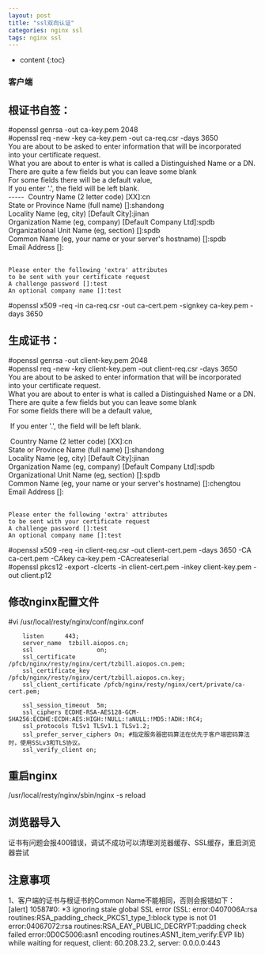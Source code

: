 ```yaml
---
layout: post
title: "ssl双向认证"
categories: nginx ssl
tags: nginx ssl
---
```

* content
{:toc}




### 客户端
## 根证书自签：
#openssl genrsa -out ca-key.pem 2048  
#openssl req -new -key ca-key.pem -out ca-req.csr -days 3650  
    You are about to be asked to enter information that will be incorporated  
    into your certificate request.  
    What you are about to enter is what is called a Distinguished Name or a DN.  
    There are quite a few fields but you can leave some blank  
    For some fields there will be a default value,  
    If you enter '.', the field will be left blank.  
    -----
​    Country Name (2 letter code) [XX]:cn  
​    State or Province Name (full name) []:shandong     
​    Locality Name (eg, city) [Default City]:jinan  
​    Organization Name (eg, company) [Default Company Ltd]:spdb  
​    Organizational Unit Name (eg, section) []:spdb  
​    Common Name (eg, your name or your server's hostname) []:spdb  
​    Email Address []:  
​    

    Please enter the following 'extra' attributes
    to be sent with your certificate request
    A challenge password []:test
    An optional company name []:test
 #openssl x509 -req -in ca-req.csr -out ca-cert.pem -signkey ca-key.pem -days 3650


## 生成证书：
#openssl genrsa -out client-key.pem 2048  
#openssl req -new -key client-key.pem -out client-req.csr -days 3650  
    You are about to be asked to enter information that will be incorporated  
    into your certificate request.  
    What you are about to enter is what is called a Distinguished Name or a DN.  
    There are quite a few fields but you can leave some blank  
    For some fields there will be a default value,       

​    If you enter '.', the field will be left blank.      

​    Country Name (2 letter code) [XX]:cn  
​    State or Province Name (full name) []:shandong     
​    Locality Name (eg, city) [Default City]:jinan  
​    Organization Name (eg, company) [Default Company Ltd]:spdb  
​    Organizational Unit Name (eg, section) []:spdb  
​    Common Name (eg, your name or your server's hostname) []:chengtou  
​    Email Address []:  
​    

    Please enter the following 'extra' attributes
    to be sent with your certificate request
    A challenge password []:test
    An optional company name []:test

#openssl x509 -req -in client-req.csr -out client-cert.pem -days 3650 -CA ca-cert.pem  -CAkey ca-key.pem -CAcreateserial  
#openssl pkcs12 -export -clcerts -in client-cert.pem -inkey client-key.pem -out client.p12      

 

## 修改nginx配置文件
#vi /usr/local/resty/nginx/conf/nginx.conf

        listen      443; 
        server_name  tzbill.aiopos.cn;
        ssl                  on;
        ssl_certificate      /pfcb/nginx/resty/nginx/cert/tzbill.aiopos.cn.pem;
        ssl_certificate_key  /pfcb/nginx/resty/nginx/cert/tzbill.aiopos.cn.key;
        ssl_client_certificate /pfcb/nginx/resty/nginx/cert/private/ca-cert.pem;
    
        ssl_session_timeout  5m;
        ssl_ciphers ECDHE-RSA-AES128-GCM-SHA256:ECDHE:ECDH:AES:HIGH:!NULL:!aNULL:!MD5:!ADH:!RC4;
        ssl_protocols TLSv1 TLSv1.1 TLSv1.2;
        ssl_prefer_server_ciphers On; #指定服务器密码算法在优先于客户端密码算法时，使用SSLv3和TLS协议。
        ssl_verify_client on;


## 重启nginx  
/usr/local/resty/nginx/sbin/nginx -s reload  
## 浏览器导入
证书有问题会报400错误，调试不成功可以清理浏览器缓存、SSL缓存，重启浏览器尝试
## 注意事项
1、客户端的证书与根证书的Common Name不能相同，否则会报错如下：  
[alert] 10587#0: *3 ignoring stale global SSL error (SSL: error:0407006A:rsa      routines:RSA_padding_check_PKCS1_type_1:block type is not 01 error:04067072:rsa     routines:RSA_EAY_PUBLIC_DECRYPT:padding check failed error:0D0C5006:asn1 encoding     routines:ASN1_item_verify:EVP lib) while waiting for request, client: 60.208.23.2, server: 0.0.0.0:443  

 